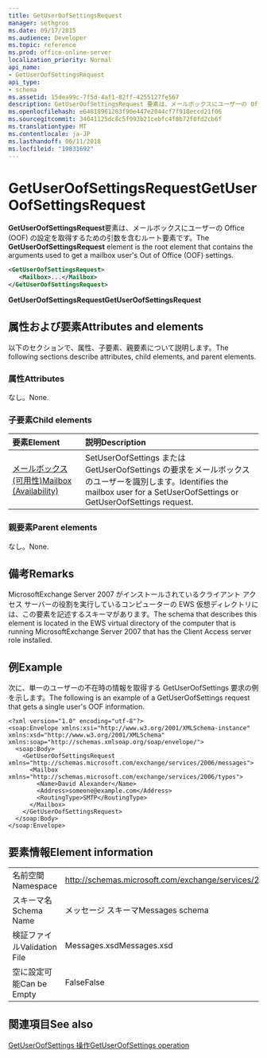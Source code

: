 ```yaml
---
title: GetUserOofSettingsRequest
manager: sethgros
ms.date: 09/17/2015
ms.audience: Developer
ms.topic: reference
ms.prod: office-online-server
localization_priority: Normal
api_name:
- GetUserOofSettingsRequest
api_type:
- schema
ms.assetid: 15dea99c-7f5d-4af1-82ff-4255127fe567
description: GetUserOofSettingsRequest 要素は、メールボックスにユーザーの Office (OOF) の設定を取得するための引数を含むルート要素です。
ms.openlocfilehash: e64818961283f90e447e2044cf7f918eccd21f06
ms.sourcegitcommit: 34041125dc8c5f993b21cebfc4f8b72f0fd2cb6f
ms.translationtype: MT
ms.contentlocale: ja-JP
ms.lasthandoff: 06/11/2018
ms.locfileid: "19831692"
---
```

# <a name="getuseroofsettingsrequest"></a><span data-ttu-id="8a6f1-103">GetUserOofSettingsRequest</span><span class="sxs-lookup"><span data-stu-id="8a6f1-103">GetUserOofSettingsRequest</span></span>

<span data-ttu-id="8a6f1-104">**GetUserOofSettingsRequest**要素は、メールボックスにユーザーの Office (OOF) の設定を取得するための引数を含むルート要素です。</span><span class="sxs-lookup"><span data-stu-id="8a6f1-104">The **GetUserOofSettingsRequest** element is the root element that contains the arguments used to get a mailbox user's Out of Office (OOF) settings.</span></span> 
  
```xml
<GetUserOofSettingsRequest>
   <Mailbox>...</Mailbox>
</GetUserOofSettingsRequest>
```

 <span data-ttu-id="8a6f1-105">**GetUserOofSettingsRequest**</span><span class="sxs-lookup"><span data-stu-id="8a6f1-105">**GetUserOofSettingsRequest**</span></span>
## <a name="attributes-and-elements"></a><span data-ttu-id="8a6f1-106">属性および要素</span><span class="sxs-lookup"><span data-stu-id="8a6f1-106">Attributes and elements</span></span>

<span data-ttu-id="8a6f1-107">以下のセクションで、属性、子要素、親要素について説明します。</span><span class="sxs-lookup"><span data-stu-id="8a6f1-107">The following sections describe attributes, child elements, and parent elements.</span></span>
  
### <a name="attributes"></a><span data-ttu-id="8a6f1-108">属性</span><span class="sxs-lookup"><span data-stu-id="8a6f1-108">Attributes</span></span>

<span data-ttu-id="8a6f1-109">なし。</span><span class="sxs-lookup"><span data-stu-id="8a6f1-109">None.</span></span>
  
### <a name="child-elements"></a><span data-ttu-id="8a6f1-110">子要素</span><span class="sxs-lookup"><span data-stu-id="8a6f1-110">Child elements</span></span>

|<span data-ttu-id="8a6f1-111">**要素**</span><span class="sxs-lookup"><span data-stu-id="8a6f1-111">**Element**</span></span>|<span data-ttu-id="8a6f1-112">**説明**</span><span class="sxs-lookup"><span data-stu-id="8a6f1-112">**Description**</span></span>|
|:-----|:-----|
|[<span data-ttu-id="8a6f1-113">メールボックス (可用性)</span><span class="sxs-lookup"><span data-stu-id="8a6f1-113">Mailbox (Availability)</span></span>](mailbox-availability.md) <br/> |<span data-ttu-id="8a6f1-114">SetUserOofSettings または GetUserOofSettings の要求をメールボックスのユーザーを識別します。</span><span class="sxs-lookup"><span data-stu-id="8a6f1-114">Identifies the mailbox user for a SetUserOofSettings or GetUserOofSettings request.</span></span>  <br/> |
   
### <a name="parent-elements"></a><span data-ttu-id="8a6f1-115">親要素</span><span class="sxs-lookup"><span data-stu-id="8a6f1-115">Parent elements</span></span>

<span data-ttu-id="8a6f1-116">なし。</span><span class="sxs-lookup"><span data-stu-id="8a6f1-116">None.</span></span>
  
## <a name="remarks"></a><span data-ttu-id="8a6f1-117">備考</span><span class="sxs-lookup"><span data-stu-id="8a6f1-117">Remarks</span></span>

<span data-ttu-id="8a6f1-118">MicrosoftExchange Server 2007 がインストールされているクライアント アクセス サーバーの役割を実行しているコンピューターの EWS 仮想ディレクトリには、この要素を記述するスキーマがあります。</span><span class="sxs-lookup"><span data-stu-id="8a6f1-118">The schema that describes this element is located in the EWS virtual directory of the computer that is running MicrosoftExchange Server 2007 that has the Client Access server role installed.</span></span>
  
## <a name="example"></a><span data-ttu-id="8a6f1-119">例</span><span class="sxs-lookup"><span data-stu-id="8a6f1-119">Example</span></span>

<span data-ttu-id="8a6f1-120">次に、単一のユーザーの不在時の情報を取得する GetUserOofSettings 要求の例を示します。</span><span class="sxs-lookup"><span data-stu-id="8a6f1-120">The following is an example of a GetUserOofSettings request that gets a single user's OOF information.</span></span>
  
```
<?xml version="1.0" encoding="utf-8"?>
<soap:Envelope xmlns:xsi="http://www.w3.org/2001/XMLSchema-instance" xmlns:xsd="http://www.w3.org/2001/XMLSchema" xmlns:soap="http://schemas.xmlsoap.org/soap/envelope/">
  <soap:Body>
    <GetUserOofSettingsRequest xmlns="http://schemas.microsoft.com/exchange/services/2006/messages">
      <Mailbox xmlns="http://schemas.microsoft.com/exchange/services/2006/types">
        <Name>David Alexander</Name>
        <Address>someone@example.com</Address>
        <RoutingType>SMTP</RoutingType>
      </Mailbox>
    </GetUserOofSettingsRequest>
  </soap:Body>
</soap:Envelope>
```

## <a name="element-information"></a><span data-ttu-id="8a6f1-121">要素情報</span><span class="sxs-lookup"><span data-stu-id="8a6f1-121">Element information</span></span>

|||
|:-----|:-----|
|<span data-ttu-id="8a6f1-122">名前空間</span><span class="sxs-lookup"><span data-stu-id="8a6f1-122">Namespace</span></span>  <br/> |http://schemas.microsoft.com/exchange/services/2006/messages  <br/> |
|<span data-ttu-id="8a6f1-123">スキーマ名</span><span class="sxs-lookup"><span data-stu-id="8a6f1-123">Schema Name</span></span>  <br/> |<span data-ttu-id="8a6f1-124">メッセージ スキーマ</span><span class="sxs-lookup"><span data-stu-id="8a6f1-124">Messages schema</span></span>  <br/> |
|<span data-ttu-id="8a6f1-125">検証ファイル</span><span class="sxs-lookup"><span data-stu-id="8a6f1-125">Validation File</span></span>  <br/> |<span data-ttu-id="8a6f1-126">Messages.xsd</span><span class="sxs-lookup"><span data-stu-id="8a6f1-126">Messages.xsd</span></span>  <br/> |
|<span data-ttu-id="8a6f1-127">空に設定可能</span><span class="sxs-lookup"><span data-stu-id="8a6f1-127">Can be Empty</span></span>  <br/> |<span data-ttu-id="8a6f1-128">False</span><span class="sxs-lookup"><span data-stu-id="8a6f1-128">False</span></span>  <br/> |
   
## <a name="see-also"></a><span data-ttu-id="8a6f1-129">関連項目</span><span class="sxs-lookup"><span data-stu-id="8a6f1-129">See also</span></span>



[<span data-ttu-id="8a6f1-130">GetUserOofSettings 操作</span><span class="sxs-lookup"><span data-stu-id="8a6f1-130">GetUserOofSettings operation</span></span>](getuseroofsettings-operation.md)

